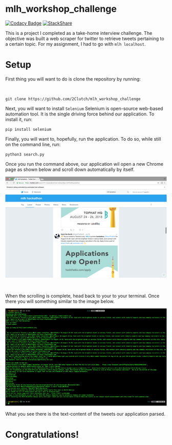 # mlh_workshop_challenge

[![Codacy Badge](https://api.codacy.com/project/badge/Grade/542fe3498615477f9a9ad66c412b0555)](https://app.codacy.com/app/2Clutch/mlh_workshop_challenge?utm_source=github.com&utm_medium=referral&utm_content=2Clutch/mlh_workshop_challenge&utm_campaign=badger)
[![StackShare](https://img.shields.io/badge/tech-stack-0690fa.svg?style=flat)](https://stackshare.io/2Clutch/knowledge-purse)

This is a project I completed as a take-home interview challenge. The objective was built a web scraper for twitter to retrieve tweets pertaining to a certain topic. For my assignment, I had to go with `mlh localhost`.

# Setup

First thing you will want to do is clone the repository by running: 

<br>

```commandline
git clone https://github.com/2Clutch/mlh_workshop_challenge
```

Next, you will want to install `Selenium` Selenium is open-source web-based automation tool. It is the single driving force behind our application. To install it, run:

```commandline
pip install selenium
```

Finally, you will want to, hopefully, run the application. To do so, while still on the command line, run:
```commandline
python3 search.py
```

Once you run the command above, our application wil open a new Chrome page as shown below and scroll down automatically by itself.

![alt text](browser_sample.png)

<br>

When the scrolling is complete, head back to your to your terminal. Once there you will something similar to the image below.

![alt_text](terminal_sample.png)

What you see there is the text-content of the tweets our application parsed. 

# Congratulations!
